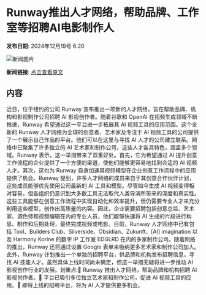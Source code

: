 # ​Runway推出人才网络，帮助品牌、工作室等招聘AI电影制作人

**发布日期**: 2024年12月19号 6:20

![新闻图片](https://upload.chinaz.com/2024/1219/6387021483630539778941896.png)

**新闻链接**: [点击查看原文](https://www.aibase.com/zh/news/14113)

## 内容

近日，位于纽约的公司 Runway 宣布推出一项新的人才网络，旨在帮助品牌、机构和影视制作公司招聘 AI 影视创作者。随着谷歌和 OpenAI 在视频生成领域不断推进，Runway 希望通过这一平台进一步拓展其 AI 视频工具的应用范围。这个全新的 Runway 人才网络为全球的创意者、艺术家及专注于 AI 视频工具的公司提供了一个展示自己作品的平台。他们可以在这里与寻找 AI 人才的公司建立联系。网络中已聚集了许多独立的 AI 艺术家和制作公司，这些人才各具特色，涵盖多个领域。Runway 表示，这一举措带来了双重好处。首先，它为希望通过 AI 提升创意工作流程的企业提供了一个方便的渠道，使他们能够更容易地找到合适的 AI 视频人才。其次，这也为 Runway 自身加速其视频模型在企业创意工作流程中的应用提供了机会。Runway 提到，许多人才网络的成员来自于其创意合作伙伴计划，这些成员能够优先使用公司最新的 AI 工具和模型。尽管如今生成 AI 视频变得相对容易，但各组织仍意识到大多数工具无法取代人类导演所带来的深度和真实性。这些工具能够在创意工作流程中实现自动化和效率提升，但仍需要专业人才来充分利用这些模型，创作出高质量的内容。因此，企业需要招聘包括创意总监、艺术家、调色师和视频编辑在内的专业人员，他们能够快速将 AI 生成的片段进行构思、制作和后期处理，最终完成视频或电影。目前，Runway 人才网络中已有包括 Tool、Builders Club、Silverside、Obsidian、Zukunft、[AI] imagination 以及 Harmony Korine 的数字 IP 工作室 EDGLRD 在内的多家制作公司。随着网络的推出，Runway 还将通过设置 Google 表单来吸纳更多艺术家和制作公司加入。此外，Runway 计划推出一个单独的招聘平台，供品牌和机构发布招聘信息，寻找 AI 技能人才。虽然具体上线时间尚未确定，但这一举措无疑将进一步推动 AI 影视创作行业的发展。划重点:🌟 Runway 推出人才网络，帮助品牌和机构招聘 AI 影视创作者。🎨 平台已吸引多位独立艺术家和制作公司，促进 AI 视频工具的应用。📅 即将上线的招聘平台，将为 AI 人才提供更多机会。
